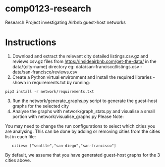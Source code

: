 # comp0123-research
Research Project investigating Airbnb guest-host networks

# Instructions
1) Download and extract the relevant city detailed 	listings.csv.gz and reviews.csv.gz files from https://insideairbnb.com/get-the-data/ in the data/{city-name} directory eg: data/san-francisco/listings.csv - data/san-francisco/reviews.csv
2) Create a Python virtual environment and install the required libraries - shown in requirements.txt by running:
```
pip3 install -r network/requirements.txt 
```
3) Run the network/generate_graphs.py script to generate the guest-host graphs for the selected city
4) Analyse the graphs with network/graph_stats.py and visualise a small portion with network/visualise_graphs.py
Please Note:

You may need to change the run configurations to select which cities you are analysing. This can be done by adding or removing cities from the cities list in each file:
```
   cities= ["seattle","san-diego","san-francisco"]
```
By default, we assume that you have generated guest-host graphs for the 3 cities above.
